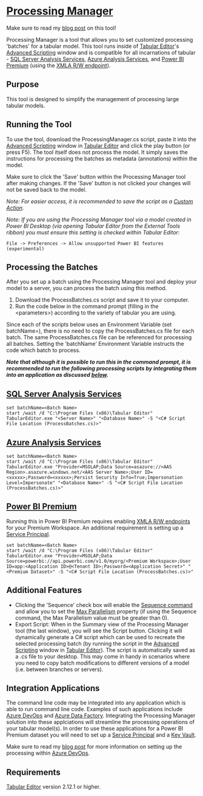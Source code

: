 # [Processing Manager](https://www.elegantbi.com/post/processingmanager "Processing Manager")

Make sure to read my [blog post](https://www.elegantbi.com/post/processingmanager "Processing Manager") on this tool!

Processing Manager is a tool that allows you to set customized processing 'batches' for a tabular model. This tool runs inside of [Tabular Editor](https://tabulareditor.com/ "Tabular Editor")'s [Advanced Scripting](https://docs.tabulareditor.com/Advanced-Scripting.html "Advanced Scripting") window and is compatible for all incarnations of tabular - [SQL Server Analysis Services](https://docs.microsoft.com/analysis-services/ssas-overview?view=asallproducts-allversions "SQL Server Analysis Services"), [Azure Analysis Services](https://azure.microsoft.com/services/analysis-services/ "Azure Analysis Services"), and [Power BI Premium](https://powerbi.microsoft.com/power-bi-premium/ "Power BI Premium") (using the [XMLA R/W
endpoint](https://docs.microsoft.com/power-bi/admin/service-premium-connect-tools "XMLA R/W Endpoint")).

## Purpose

This tool is designed to simplify the management of processing large tabular models.

## Running the Tool

To use the tool, download the ProcessingManager.cs script, paste it into the [Advanced Scripting](https://docs.tabulareditor.com/Advanced-Scripting.html "Advanced Scripting") window in [Tabular Editor](https://tabulareditor.com/ "Tabular Editor") and click the play button (or press F5).  The tool itself does not process the model. It simply saves the instructions for processing the batches as metadata (annotations) within the model.

Make sure to click the 'Save' button within the Processing Manager tool after making changes. If the 'Save' button is not clicked your changes will not be saved back to the model.

*Note: For easier access, it is recommended to save the script as a [Custom Action](https://docs.tabulareditor.com/Custom-Actions.html "Custom Action").*

*Note: If you are using the Processing Manager tool via a model created in Power BI Desktop (via opening Tabular Editor from the External Tools ribbon) you must ensure this setting is checked within Tabular Editor:*

    File -> Preferences -> Allow unsupported Power BI features (experimental)

## Processing the Batches

After you set up a batch using the Processing Manager tool and deploy your model to a server, you can process the batch using this method. 

1. Download the ProcessBatches.cs script and save it to your computer.
2. Run the code below in the command prompt (filling in the \<parameters\>) according to the variety of tabular you are using.

Since each of the scripts below uses an Environment Variable (set batchName=<Batch Name>), there is no need to copy the ProcessBatches.cs file for each batch. The same ProcessBatches.cs file can be referenced for processing all batches. Setting the 'batchName' Environment Variable instructs the code which batch to process.
    
***Note that although it is possible to run this in the command prompt, it is recommended to run the following processing scripts by integrating them into an application as discussed [below](https://github.com/m-kovalsky/ProcessingManager#integration-applications "Integration Applications").***

## [SQL Server Analysis Services](https://docs.microsoft.com/analysis-services/ssas-overview?view=asallproducts-allversions "SQL Server Analysis Services")

    set batchName=<Batch Name>
    start /wait /d "C:\Program Files (x86)\Tabular Editor" TabularEditor.exe "<Server Name>" "<Database Name>" -S "<C# Script File Location (ProcessBatches.cs)>"

## [Azure Analysis Services](https://azure.microsoft.com/services/analysis-services/ "Azure Analysis Services")

    set batchName=<Batch Name>
    start /wait /d "C:\Program Files (x86)\Tabular Editor" TabularEditor.exe "Provider=MSOLAP;Data Source=asazure://<AAS Region>.asazure.windows.net/<AAS Server Name>;User ID=<xxxxx>;Password=<xxxxx>;Persist Security Info=True;Impersonation Level=Impersonate" "<Database Name>" -S "<C# Script File Location (ProcessBatches.cs)>"

## [Power BI Premium](https://powerbi.microsoft.com/power-bi-premium/ "Power BI Premium")

Running this in Power BI Premium requires enabling [XMLA R/W endpoints](https://docs.microsoft.com/power-bi/admin/service-premium-connect-tools "XMLA R/W Endpoints") for your Premium Workspace. An additional requirement is setting up a [Service Principal](https://tabulareditor.com/2020/06/02/PBI-SP-Access.html "Setting up a Service Principal").

    set batchName=<Batch Name>
    start /wait /d "C:\Program Files (x86)\Tabular Editor" TabularEditor.exe "Provider=MSOLAP;Data Source=powerbi://api.powerbi.com/v1.0/myorg/<Premium Workspace>;User ID=app:<Application ID>@<Tenant ID>;Password=<Application Secret>" "<Premium Dataset>" -S "<C# Script File Location (ProcessBatches.cs)>" 

## Additional Features

* Clicking the 'Sequence' check box will enable the [Sequence command](https://docs.microsoft.com/analysis-services/tmsl/sequence-command-tmsl?view=asallproducts-allversions "Sequence command") and allow you to set the [Max Parallelism](https://docs.microsoft.com/analysis-services/tmsl/sequence-command-tmsl?view=asallproducts-allversions#request "Max Parallelism") property (if using the Sequence command, the Max Parallelism value must be greater than 0).
* Export Script: When in the Summary view of the Processing Manager tool (the last window), you will see the Script button. Clicking it will dynamically generate a C# script which can be used to recreate the selected processing batch (by running the script in the [Advanced Scripting](https://docs.tabulareditor.com/Advanced-Scripting.html "Advanced Scripting") window in [Tabular Editor](https://tabulareditor.com/ "Tabular Editor")). The script is automatically saved as a .cs file to your desktop. This may come in handy in scenarios where you need to copy batch modifications to different versions of a model (i.e. between branches or servers).

## Integration Applications

The command line code may be integrated into any application which is able to run command line code. Examples of such applications include [Azure DevOps](https://azure.microsoft.com/services/devops/ "Azure DevOps") and [Azure Data Factory](https://azure.microsoft.com/services/data-factory/ "Azure Data Factory"). Integrating the Processing Manager solution into these applciations will streamline the processing operations of your tabular model(s). In order to use these applications for a Power BI Premium dataset you will need to set up a [Service Principal](https://tabulareditor.com/2020/06/02/PBI-SP-Access.html "Service Principal") and a [Key Vault](https://azure.microsoft.com/services/key-vault/ "Azure Key Vault"). 

Make sure to read my [blog post](https://www.elegantbi.com/post/processingmanager "Processing Manager") for more information on setting up the processing within [Azure DevOps](https://azure.microsoft.com/services/devops/ "Azure DevOps").

## Requirements

[Tabular Editor](https://tabulareditor.com/ "Tabular Editor") version 2.12.1 or higher.
